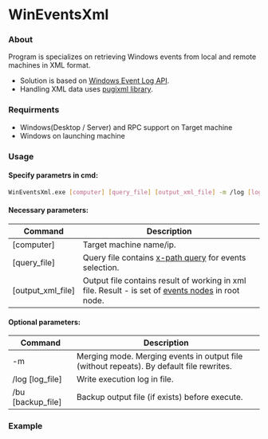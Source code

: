 # WinEventsXml

### About

Program is specializes on retrieving Windows events from local and remote machines in XML format.

* Solution is based on [Windows Event Log API](https://docs.microsoft.com/en-us/windows/win32/wes/windows-event-log).
* Handling XML data uses [pugixml library](https://pugixml.org/).

### Requirments

* Windows(Desktop / Server) and RPC support on Target machine
* Windows on launching machine

### Usage

#### Specify parametrs in cmd:

```sh
WinEventsXml.exe [computer] [query_file] [output_xml_file] -m /log [log_file] /bu [backup_file]
```
#### Necessary parameters:
| Command | Description |
| ------ | ------ |
| [computer] | Target machine name/ip. |
| [query_file] | Query file contains [x-path query](https://docs.microsoft.com/en-us/windows/win32/wes/queryschema-schema) for events selection.
| [output_xml_file] | Output file contains result of working in xml file. Result - is set of [events nodes](https://docs.microsoft.com/en-us/windows/win32/wes/eventschema-schema) in <Events/> root node. |

#### Optional parameters:
| Command | Description |
| ------ | ------ |
| -m | Merging mode. Merging events in output file (without repeats). By default file rewrites. |
| /log [log_file] | Write execution log in file. |
| /bu [backup_file] | Backup output file (if exists) before execute. |

### Example

